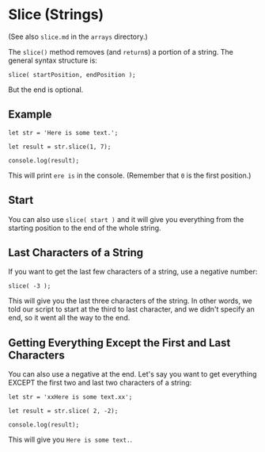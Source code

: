# Slice (Strings)

(See also `slice.md` in the `arrays` directory.)

The `slice()` method removes (and `return`s) a portion of a string. The general syntax structure is:

```
slice( startPosition, endPosition );
```

But the end is optional.


## Example

```
let str = 'Here is some text.';

let result = str.slice(1, 7);

console.log(result);
```

This will print `ere is` in the console. (Remember that `0` is the first position.)


## Start

You can also use `slice( start )` and it will give you everything from the starting position to the end of the whole string.


## Last Characters of a String

If you want to get the last few characters of a string, use a negative number:

```
slice( -3 );
```

This will give you the last three characters of the string. In other words, we told our script to start at the third to last character, and we didn't specify an end, so it went all the way to the end.


## Getting Everything Except the First and Last Characters

You can also use a negative at the end. Let's say you want to get everything EXCEPT the first two and last two characters of a string:

```
let str = 'xxHere is some text.xx';

let result = str.slice( 2, -2);

console.log(result);
```

This will give you `Here is some text.`.